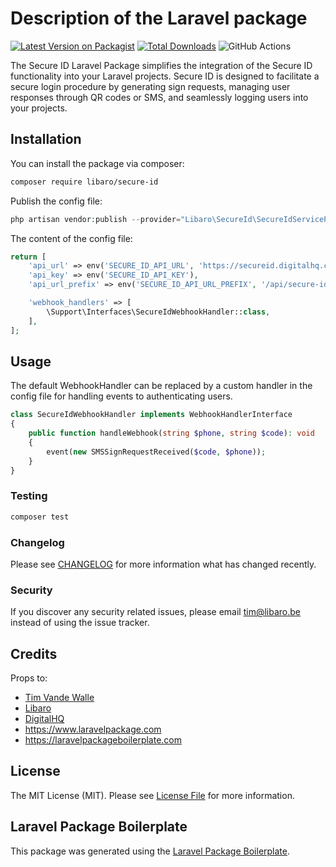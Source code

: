 # Description of the Laravel package

[![Latest Version on Packagist](https://img.shields.io/packagist/v/libaro/secure-id.svg?style=flat-square)](https://packagist.org/packages/libaro/secure-id)
[![Total Downloads](https://img.shields.io/packagist/dt/libaro/secure-id.svg?style=flat-square)](https://packagist.org/packages/libaro/secure-id)
![GitHub Actions](https://github.com/libaro/secure-id/actions/workflows/main.yml/badge.svg)

The Secure ID Laravel Package simplifies the integration of the Secure ID functionality into your Laravel projects. Secure ID is designed to facilitate a secure login procedure by generating sign requests, managing user responses through QR codes or SMS, and seamlessly logging users into your projects.

## Installation

You can install the package via composer:

```bash
composer require libaro/secure-id
```

Publish the config file: 
```php
php artisan vendor:publish --provider="Libaro\SecureId\SecureIdServiceProvider" --tag="config"
```
The content of the config file:
```php
return [
    'api_url' => env('SECURE_ID_API_URL', 'https://secureid.digitalhq.com/api/generate'),
    'api_key' => env('SECURE_ID_API_KEY'),
    'api_url_prefix' => env('SECURE_ID_API_URL_PREFIX', '/api/secure-id'),

    'webhook_handlers' => [
        \Support\Interfaces\SecureIdWebhookHandler::class,
    ],
];
```

## Usage

The default WebhookHandler can be replaced by a custom handler in the config file for handling events to authenticating users.
```php
class SecureIdWebhookHandler implements WebhookHandlerInterface
{
	public function handleWebhook(string $phone, string $code): void
	{
		event(new SMSSignRequestReceived($code, $phone));
	}
}
```

### Testing

```bash
composer test
```

### Changelog

Please see [CHANGELOG](CHANGELOG.md) for more information what has changed recently.


### Security

If you discover any security related issues, please email tim@libaro.be instead of using the issue tracker.

## Credits
Props to:
-   [Tim Vande Walle](https://github.com/libaro-io)
-   [Libaro](https://github.com/libaro-io)
-   [DigitalHQ](https://digitalhq.com)
- https://www.laravelpackage.com
- https://laravelpackageboilerplate.com

## License

The MIT License (MIT). Please see [License File](LICENSE.md) for more information.

## Laravel Package Boilerplate

This package was generated using the [Laravel Package Boilerplate](https://laravelpackageboilerplate.com).
